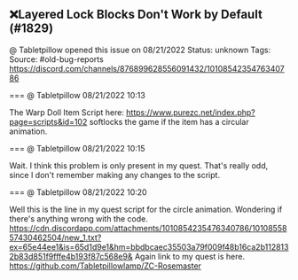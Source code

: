 ## ❌Layered Lock Blocks Don't Work by Default (#1829)
@ Tabletpillow opened this issue on 08/21/2022
Status: unknown
Tags: 
Source: #old-bug-reports https://discord.com/channels/876899628556091432/1010854235476340786


=== @ Tabletpillow 08/21/2022 10:13

The Warp Doll Item Script here: https://www.purezc.net/index.php?page=scripts&id=102 softlocks the game if the item has a circular animation.

=== @ Tabletpillow 08/21/2022 10:15

Wait. I think this problem is only present in my quest.
That's really odd, since I don't remember making any changes to the script.

=== @ Tabletpillow 08/21/2022 10:20

Well this is the line in my quest script for the circle animation. Wondering if there's anything wrong with the code.
https://cdn.discordapp.com/attachments/1010854235476340786/1010855857430462504/new_1.txt?ex=65e44ee1&is=65d1d9e1&hm=bbdbcaec35503a79f009f48b16ca2b1128132b83d851f9fffe4b193f87c568e9&
Again link to my quest is here.
https://github.com/Tabletpillowlamp/ZC-Rosemaster
